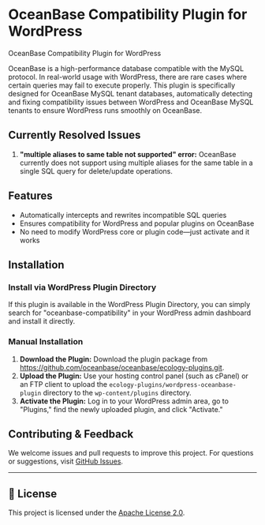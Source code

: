 # OceanBase Compatibility Plugin for WordPress

OceanBase Compatibility Plugin for WordPress

OceanBase is a high-performance database compatible with the MySQL protocol. In real-world usage with WordPress, there are rare cases where certain queries may fail to execute properly. This plugin is specifically designed for OceanBase MySQL tenant databases, automatically detecting and fixing compatibility issues between WordPress and OceanBase MySQL tenants to ensure WordPress runs smoothly on OceanBase.

## Currently Resolved Issues

1.   **"multiple aliases to same table not supported" error:** OceanBase currently does not support using multiple aliases for the same table in a single SQL query for delete/update operations.

## Features

- Automatically intercepts and rewrites incompatible SQL queries
- Ensures compatibility for WordPress and popular plugins on OceanBase
- No need to modify WordPress core or plugin code—just activate and it works

## Installation

### Install via WordPress Plugin Directory

If this plugin is available in the WordPress Plugin Directory, you can simply search for "oceanbase-compatibility" in your WordPress admin dashboard and install it directly.

### Manual Installation

1.   **Download the Plugin:** Download the plugin package from https://github.com/oceanbase/oceanbase/ecology-plugins.git.
2.   **Upload the Plugin:** Use your hosting control panel (such as cPanel) or an FTP client to upload the `ecology-plugins/wordpress-oceanbase-plugin` directory to the `wp-content/plugins` directory.
3.   **Activate the Plugin:** Log in to your WordPress admin area, go to "Plugins," find the newly uploaded plugin, and click "Activate."

## Contributing & Feedback
We welcome issues and pull requests to improve this project. For questions or suggestions, visit [GitHub Issues](https://github.com/oceanbase/ecology-plugins/issues).

------

## 📄 License

This project is licensed under the [Apache License 2.0](https://github.com/oceanbase/ecology-plugins/LICENSE).